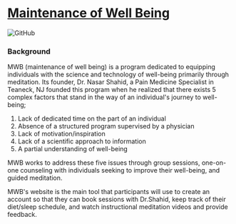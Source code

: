 # [Maintenance of Well Being](https://github.com/juvariashahid/maintenace-of-well-being) 


![GitHub](https://img.shields.io/github/license/juvariashahid/maintenace-of-well-being)

### Background

MWB (maintenance of well being) is a program dedicated to equipping individuals with the science and technology of well-being primarily through meditation. Its founder, Dr. Nasar Shahid, a Pain Medicine Specialist in Teaneck, NJ founded this program when he realized that there exists 5 complex factors that stand in the way of an individual's journey to well-being; 

1. Lack of dedicated time on the part of an individual
2. Absence of a structured program supervised by a physician
3. Lack of motivation/inspiration
4. Lack of a scientific approach to information
5. A partial understanding of well-being

MWB works to address these five issues through group sessions, one-on-one counseling with individuals seeking to improve their well-being, and guided meditation. 

MWB's website is the main tool that participants will use to create an account so that they can book sessions with Dr.Shahid, keep track of their diet/sleep schedule, and watch instructional meditation videos and provide feedback. 
